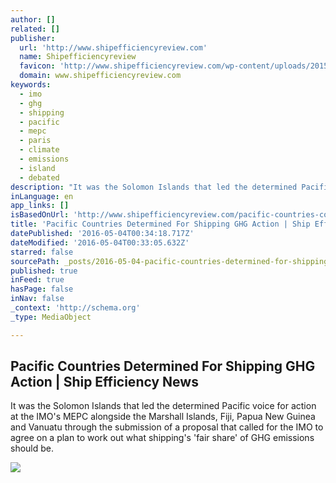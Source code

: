 ```yaml
---
author: []
related: []
publisher:
  url: 'http://www.shipefficiencyreview.com'
  name: Shipefficiencyreview
  favicon: 'http://www.shipefficiencyreview.com/wp-content/uploads/2015/10/cropped-ship-efficiency-news-logo2.jpg'
  domain: www.shipefficiencyreview.com
keywords:
  - imo
  - ghg
  - shipping
  - pacific
  - mepc
  - paris
  - climate
  - emissions
  - island
  - debated
description: "It was the Solomon Islands that led the determined Pacific voice for action at the IMO's MEPC alongside the Marshall Islands, Fiji, Papua New Guinea and Vanuatu through the submission of a proposal that called for the IMO to agree on a plan to work out what shipping's 'fair share' of GHG emissions should be."
inLanguage: en
app_links: []
isBasedOnUrl: 'http://www.shipefficiencyreview.com/pacific-countries-continue-to-demonstrate-their-gritty-determination-for-shipping-ghg-action/'
title: 'Pacific Countries Determined For Shipping GHG Action | Ship Efficiency News'
datePublished: '2016-05-04T00:34:18.717Z'
dateModified: '2016-05-04T00:33:05.632Z'
starred: false
sourcePath: _posts/2016-05-04-pacific-countries-determined-for-shipping-ghg-action-or-ship.md
published: true
inFeed: true
hasPage: false
inNav: false
_context: 'http://schema.org'
_type: MediaObject

---
```

<article style=""><h1>Pacific Countries Determined For Shipping GHG Action | Ship Efficiency News</h1><p>It was the Solomon Islands that led the determined Pacific voice for action at the IMO's MEPC alongside the Marshall Islands, Fiji, Papua New Guinea and Vanuatu through the submission of a proposal that called for the IMO to agree on a plan to work out what shipping's 'fair share' of GHG emissions should be.</p><img src="http://www.shipefficiencyreview.com/wp-content/uploads/2016/04/Pacific_Culture_Areas-780x439.jpg" /></article>